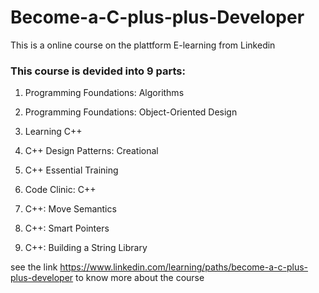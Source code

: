 # Become-a-C-plus-plus-Developer

This is a online course on the plattform E-learning from Linkedin

### This course is devided into 9 parts:

1. Programming Foundations: Algorithms

2. Programming Foundations: Object-Oriented Design

3. Learning C++

4. C++ Design Patterns: Creational

5. C++ Essential Training

6. Code Clinic: C++

7. C++: Move Semantics

8. C++: Smart Pointers

9. C++: Building a String Library

see the link https://www.linkedin.com/learning/paths/become-a-c-plus-plus-developer to know more about the course
